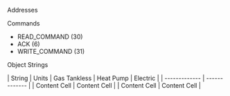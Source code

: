 Addresses

Commands
* READ_COMMAND (30)
* ACK (6)
* WRITE_COMMAND (31)

Object Strings

| String  | Units | Gas Tankless | Heat Pump | Electric |
| ------------- | ------------- |
| Content Cell  | Content Cell  |
| Content Cell  | Content Cell  |